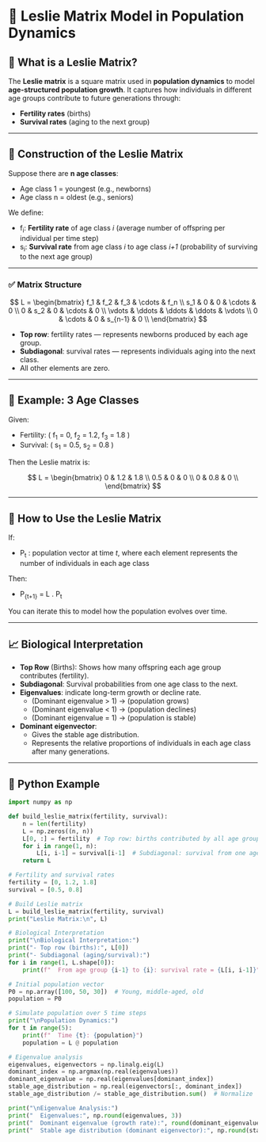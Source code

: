 # 🧬 Leslie Matrix Model in Population Dynamics

## 📌 What is a Leslie Matrix?

The **Leslie matrix** is a square matrix used in **population dynamics** to model **age-structured population growth**. It captures how individuals in different age groups contribute to future generations through:

- **Fertility rates** (births)
- **Survival rates** (aging to the next group)

---

## 🔧 Construction of the Leslie Matrix

Suppose there are **n age classes**:  
- Age class 1 = youngest (e.g., newborns)  
- Age class n = oldest (e.g., seniors)

We define:

- f<sub>i</sub>: **Fertility rate** of age class *i* (average number of offspring per individual per time step)
- s<sub>i</sub>: **Survival rate** from age class *i* to age class *i+1* (probability of surviving to the next age group)

---

### ✅ Matrix Structure

$$
L =
\begin{bmatrix}
f_1 & f_2 & f_3 & \cdots & f_n \\
s_1 & 0   & 0   & \cdots & 0 \\
0   & s_2 & 0   & \cdots & 0 \\
\vdots & \ddots & \ddots & \ddots & \vdots \\
0 & \cdots & 0 & s_{n-1} & 0 \\
\end{bmatrix}
$$

- **Top row**: fertility rates — represents newborns produced by each age group.
- **Subdiagonal**: survival rates — represents individuals aging into the next class.
- All other elements are zero.

---

## 🧮 Example: 3 Age Classes

Given:

- Fertility: ( f<sub>1</sub> = 0, f<sub>2</sub> = 1.2, f<sub>3</sub> = 1.8 )
- Survival: ( s<sub>1</sub> = 0.5, s<sub>2</sub> = 0.8 )

Then the Leslie matrix is:

$$
L =
\begin{bmatrix}
0 & 1.2 & 1.8 \\
0.5 & 0 & 0 \\
0 & 0.8 & 0 \\
\end{bmatrix}
$$

---

## 🧠 How to Use the Leslie Matrix

If:
- P<sub>t</sub> : population vector at time *t*, where each element represents the number of individuals in each age class

Then:
- P<sub>{t+1}</sub> = L . P<sub>t</sub>

You can iterate this to model how the population evolves over time.

---

## 📈 Biological Interpretation

- **Top Row** (Births): Shows how many offspring each age group contributes (fertility).
- **Subdiagonal**: Survival probabilities from one age class to the next.
- **Eigenvalues**: indicate long-term growth or decline rate.
    - (Dominant eigenvalue > 1) → (population grows)
    - (Dominant eigenvalue < 1) → (population declines)
    - (Dominant eigenvalue = 1) → (population is stable)
- **Dominant eigenvector**:
    - Gives the stable age distribution.
    - Represents the relative proportions of individuals in each age class after many generations.


---

## 🐍 Python Example

```python
import numpy as np

def build_leslie_matrix(fertility, survival):
    n = len(fertility)
    L = np.zeros((n, n))
    L[0, :] = fertility  # Top row: births contributed by all age groups
    for i in range(1, n):
        L[i, i-1] = survival[i-1]  # Subdiagonal: survival from one age group to the next
    return L

# Fertility and survival rates
fertility = [0, 1.2, 1.8]
survival = [0.5, 0.8]

# Build Leslie matrix
L = build_leslie_matrix(fertility, survival)
print("Leslie Matrix:\n", L)

# Biological Interpretation
print("\nBiological Interpretation:")
print("- Top row (births):", L[0])
print("- Subdiagonal (aging/survival):")
for i in range(1, L.shape[0]):
    print(f"  From age group {i-1} to {i}: survival rate = {L[i, i-1]}")

# Initial population vector
P0 = np.array([100, 50, 30])  # Young, middle-aged, old
population = P0

# Simulate population over 5 time steps
print("\nPopulation Dynamics:")
for t in range(5):
    print(f"  Time {t}: {population}")
    population = L @ population

# Eigenvalue analysis
eigenvalues, eigenvectors = np.linalg.eig(L)
dominant_index = np.argmax(np.real(eigenvalues))
dominant_eigenvalue = np.real(eigenvalues[dominant_index])
stable_age_distribution = np.real(eigenvectors[:, dominant_index])
stable_age_distribution /= stable_age_distribution.sum()  # Normalize

print("\nEigenvalue Analysis:")
print("  Eigenvalues:", np.round(eigenvalues, 3))
print("  Dominant eigenvalue (growth rate):", round(dominant_eigenvalue, 3))
print("  Stable age distribution (dominant eigenvector):", np.round(stable_age_distribution, 3))
```

